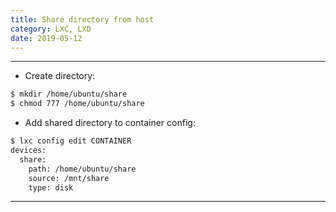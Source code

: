 ```yaml
---
title: Share directory from host
category: LXC, LXD
date: 2019-05-12
---
```


-----

* Create directory:
```bash
$ mkdir /home/ubuntu/share
$ chmod 777 /home/ubuntu/share
```

* Add shared directory to container config:
```bash
$ lxc config edit CONTAINER
devices:
  share:
    path: /home/ubuntu/share
    source: /mnt/share
    type: disk
```

-----